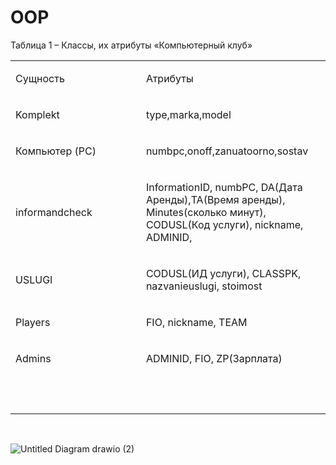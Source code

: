 # OOP

Таблица 1 – Классы, их атрибуты  «Компьютерный клуб»
<table width="626">
<tbody>
<tr>
<td width="313">
<p>Сущность</p>
</td>
<td width="313">
<p>Атрибуты</p>
</td>
</tr>
<tr>
<td width="313">
<p>Komplekt</p>
</td>
<td width="313">
<p>type,marka,model</p>
</td>
</tr>
<tr>
<td width="313">
<p>Компьютер (PC)</p>
</td>
<td width="313">
<p>numbpc,onoff,zanuatoorno,sostav</p>
</td>
</tr>
<tr>
<td width="313">
<p>informandcheck</p>
</td>
<td width="313">
<p>InformationID, numbPC, DA(Дата Аренды),TA(Время аренды), Minutes(сколько минут), CODUSL(Код услуги), nickname, ADMINID,</p>
</td>
</tr>
<tr>
<td width="313">
<p>USLUGI</p>
</td>
<td width="313">
<p>CODUSL(ИД услуги), CLASSPK, nazvanieuslugi, stoimost</p>
</td>
</tr>
<tr>
<td width="313">
<p>Players</p>
</td>
<td width="313">
<p>FIO, nickname, TEAM</p>
</td>
</tr>
<tr>
<td width="313">
<p>Admins</p>
</td>
<td width="313">
<p>ADMINID, FIO, ZP(Зарплата)</p>
</td>
</tr>
<tr>
<td width="313">
<p>&nbsp;</p>
</td>
<td width="313">
<p>&nbsp;</p>
</td>
</tr>
</tbody>
</table>
<p>&nbsp;</p>
	
  
  
  
![Untitled Diagram drawio (2)](https://user-images.githubusercontent.com/101933874/162573963-55e32956-bca1-4c4d-81ce-3cc5e046d9b0.png)





